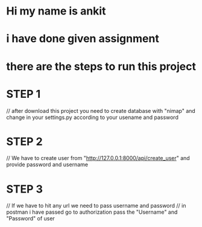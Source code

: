 # Hi my name is ankit 
# i have done given assignment 
# there are the steps to run this project
#  STEP 1
  // after download this project you need to create database with "nimap" and change in your settings.py according to your usename and password 
# STEP 2
  //   We have to create user from "http://127.0.0.1:8000/api/create_user" and provide password and username 
# STEP 3
  // If we have to hit any url we need to pass username and password 
  // in postman i have passed go to authorization pass the  "Username" and "Password" of user 
